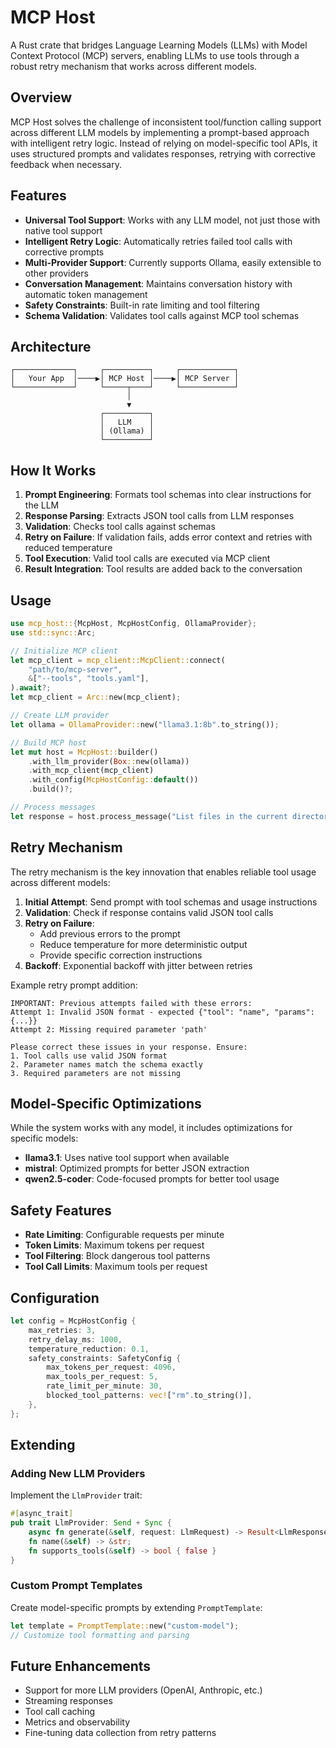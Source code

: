 # MCP Host

A Rust crate that bridges Language Learning Models (LLMs) with Model Context Protocol (MCP) servers, enabling LLMs to use tools through a robust retry mechanism that works across different models.

## Overview

MCP Host solves the challenge of inconsistent tool/function calling support across different LLM models by implementing a prompt-based approach with intelligent retry logic. Instead of relying on model-specific tool APIs, it uses structured prompts and validates responses, retrying with corrective feedback when necessary.

## Features

- **Universal Tool Support**: Works with any LLM model, not just those with native tool support
- **Intelligent Retry Logic**: Automatically retries failed tool calls with corrective prompts
- **Multi-Provider Support**: Currently supports Ollama, easily extensible to other providers
- **Conversation Management**: Maintains conversation history with automatic token management
- **Safety Constraints**: Built-in rate limiting and tool filtering
- **Schema Validation**: Validates tool calls against MCP tool schemas

## Architecture

```
┌─────────────┐     ┌──────────┐     ┌────────────┐
│   Your App  │────▶│ MCP Host │────▶│ MCP Server │
└─────────────┘     └─────┬────┘     └────────────┘
                          │
                          ▼
                    ┌──────────┐
                    │   LLM    │
                    │ (Ollama) │
                    └──────────┘
```

## How It Works

1. **Prompt Engineering**: Formats tool schemas into clear instructions for the LLM
2. **Response Parsing**: Extracts JSON tool calls from LLM responses
3. **Validation**: Checks tool calls against schemas
4. **Retry on Failure**: If validation fails, adds error context and retries with reduced temperature
5. **Tool Execution**: Valid tool calls are executed via MCP client
6. **Result Integration**: Tool results are added back to the conversation

## Usage

```rust
use mcp_host::{McpHost, McpHostConfig, OllamaProvider};
use std::sync::Arc;

// Initialize MCP client
let mcp_client = mcp_client::McpClient::connect(
    "path/to/mcp-server",
    &["--tools", "tools.yaml"],
).await?;
let mcp_client = Arc::new(mcp_client);

// Create LLM provider
let ollama = OllamaProvider::new("llama3.1:8b".to_string());

// Build MCP host
let mut host = McpHost::builder()
    .with_llm_provider(Box::new(ollama))
    .with_mcp_client(mcp_client)
    .with_config(McpHostConfig::default())
    .build()?;

// Process messages
let response = host.process_message("List files in the current directory").await?;
```

## Retry Mechanism

The retry mechanism is the key innovation that enables reliable tool usage across different models:

1. **Initial Attempt**: Send prompt with tool schemas and usage instructions
2. **Validation**: Check if response contains valid JSON tool calls
3. **Retry on Failure**: 
   - Add previous errors to the prompt
   - Reduce temperature for more deterministic output
   - Provide specific correction instructions
4. **Backoff**: Exponential backoff with jitter between retries

Example retry prompt addition:
```
IMPORTANT: Previous attempts failed with these errors:
Attempt 1: Invalid JSON format - expected {"tool": "name", "params": {...}}
Attempt 2: Missing required parameter 'path'

Please correct these issues in your response. Ensure:
1. Tool calls use valid JSON format
2. Parameter names match the schema exactly
3. Required parameters are not missing
```

## Model-Specific Optimizations

While the system works with any model, it includes optimizations for specific models:

- **llama3.1**: Uses native tool support when available
- **mistral**: Optimized prompts for better JSON extraction
- **qwen2.5-coder**: Code-focused prompts for better tool usage

## Safety Features

- **Rate Limiting**: Configurable requests per minute
- **Token Limits**: Maximum tokens per request
- **Tool Filtering**: Block dangerous tool patterns
- **Tool Call Limits**: Maximum tools per request

## Configuration

```rust
let config = McpHostConfig {
    max_retries: 3,
    retry_delay_ms: 1000,
    temperature_reduction: 0.1,
    safety_constraints: SafetyConfig {
        max_tokens_per_request: 4096,
        max_tools_per_request: 5,
        rate_limit_per_minute: 30,
        blocked_tool_patterns: vec!["rm".to_string()],
    },
};
```

## Extending

### Adding New LLM Providers

Implement the `LlmProvider` trait:

```rust
#[async_trait]
pub trait LlmProvider: Send + Sync {
    async fn generate(&self, request: LlmRequest) -> Result<LlmResponse>;
    fn name(&self) -> &str;
    fn supports_tools(&self) -> bool { false }
}
```

### Custom Prompt Templates

Create model-specific prompts by extending `PromptTemplate`:

```rust
let template = PromptTemplate::new("custom-model");
// Customize tool formatting and parsing
```

## Future Enhancements

- Support for more LLM providers (OpenAI, Anthropic, etc.)
- Streaming responses
- Tool call caching
- Metrics and observability
- Fine-tuning data collection from retry patterns